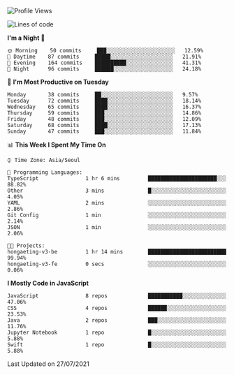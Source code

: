 <!--START_SECTION:waka-->
![Profile Views](http://img.shields.io/badge/Profile%20Views-0-blue)

![Lines of code](https://img.shields.io/badge/From%20Hello%20World%20I%27ve%20Written-92525%20lines%20of%20code-blue)

**I'm a Night 🦉** 

```text
🌞 Morning    50 commits     ███░░░░░░░░░░░░░░░░░░░░░░   12.59% 
🌆 Daytime    87 commits     █████░░░░░░░░░░░░░░░░░░░░   21.91% 
🌃 Evening    164 commits    ██████████░░░░░░░░░░░░░░░   41.31% 
🌙 Night      96 commits     ██████░░░░░░░░░░░░░░░░░░░   24.18%

```
📅 **I'm Most Productive on Tuesday** 

```text
Monday       38 commits     ██░░░░░░░░░░░░░░░░░░░░░░░   9.57% 
Tuesday      72 commits     ████░░░░░░░░░░░░░░░░░░░░░   18.14% 
Wednesday    65 commits     ████░░░░░░░░░░░░░░░░░░░░░   16.37% 
Thursday     59 commits     ███░░░░░░░░░░░░░░░░░░░░░░   14.86% 
Friday       48 commits     ███░░░░░░░░░░░░░░░░░░░░░░   12.09% 
Saturday     68 commits     ████░░░░░░░░░░░░░░░░░░░░░   17.13% 
Sunday       47 commits     ███░░░░░░░░░░░░░░░░░░░░░░   11.84%

```


📊 **This Week I Spent My Time On** 

```text
⌚︎ Time Zone: Asia/Seoul

💬 Programming Languages: 
TypeScript               1 hr 6 mins         ██████████████████████░░░   88.82% 
Other                    3 mins              █░░░░░░░░░░░░░░░░░░░░░░░░   4.05% 
YAML                     2 mins              ░░░░░░░░░░░░░░░░░░░░░░░░░   2.86% 
Git Config               1 min               ░░░░░░░░░░░░░░░░░░░░░░░░░   2.14% 
JSON                     1 min               ░░░░░░░░░░░░░░░░░░░░░░░░░   2.06%

🐱‍💻 Projects: 
hongaeting-v3-be         1 hr 14 mins        █████████████████████████   99.94% 
hongaeting-v3-fe         0 secs              ░░░░░░░░░░░░░░░░░░░░░░░░░   0.06%

```

**I Mostly Code in JavaScript** 

```text
JavaScript               8 repos             ███████████░░░░░░░░░░░░░░   47.06% 
CSS                      4 repos             ██████░░░░░░░░░░░░░░░░░░░   23.53% 
Java                     2 repos             ███░░░░░░░░░░░░░░░░░░░░░░   11.76% 
Jupyter Notebook         1 repo              █░░░░░░░░░░░░░░░░░░░░░░░░   5.88% 
Swift                    1 repo              █░░░░░░░░░░░░░░░░░░░░░░░░   5.88%

```



 Last Updated on 27/07/2021
<!--END_SECTION:waka-->
